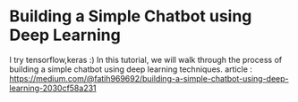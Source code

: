 # Building a Simple Chatbot using Deep Learning
I try tensorflow,keras :)
In this tutorial, we will walk through the process of building a simple chatbot using deep learning techniques.
article : https://medium.com/@fatih969692/building-a-simple-chatbot-using-deep-learning-2030cf58a231
